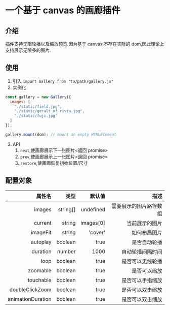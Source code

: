 # 一个基于 canvas 的画廊插件

## 介绍

插件支持无限轮播以及缩放预览.因为基于 canvas,不存在实际的 dom,因此理论上支持展示无限多的图片.

## 使用

1. 引入
   `import Gallery from "to/path/gallery.js"`
2. 实例化

```javascript
const gallery = new Gallery({
  images: [
    "./static/field.jpg",
    "./static/geralt_of_rivia.jpg",
    "./static/fuji.jpg"
  ]
});

gallery.mount(dom); // mount an empty HTMLElement
```

3. API
   1. `next`,使画廊展示下一张图片<返回 promise>
   1. `prev`,使画廊展示上一张图片<返回 promise>
   1. `restore`,使画廊恢复初始位置/尺寸

## 配置对象

|            属性名 |     类型 |    默认值 |                   描述 |
| ----------------: | -------: | --------: | ---------------------: |
|            images | string[] | undefined | 需要展示的图片路径数组 |
|           current |   string | images[0] |         当前展示的图片 |
|          imageFit |   string |   'cover' |           如何布局图片 |
|          autoplay |  boolean |      true |           是否自动轮播 |
|          duration |   number |      1000 |       自动轮播间隔时间 |
|              loop |  boolean |      true |       是否可以无线轮播 |
|          zoomable |  boolean |      true |           是否可以缩放 |
|         touchable |  boolean |      true |       是否可以手指缩放 |
|   doubleClickZoom |  boolean |      true |       是否可以双击缩放 |
| animationDuration |  boolean |      true |       是否可以双击缩放 |
